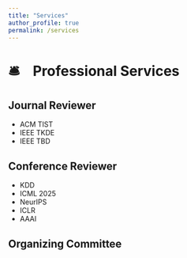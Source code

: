 ```yaml
---
title: "Services"
author_profile: true
permalink: /services
---
```


# 🛎 &nbsp;&nbsp; Professional Services

## Journal Reviewer
- ACM TIST
- IEEE TKDE
- IEEE TBD


## Conference Reviewer
- KDD
- ICML 2025
- NeurIPS
- ICLR
- AAAI


## Organizing Committee

